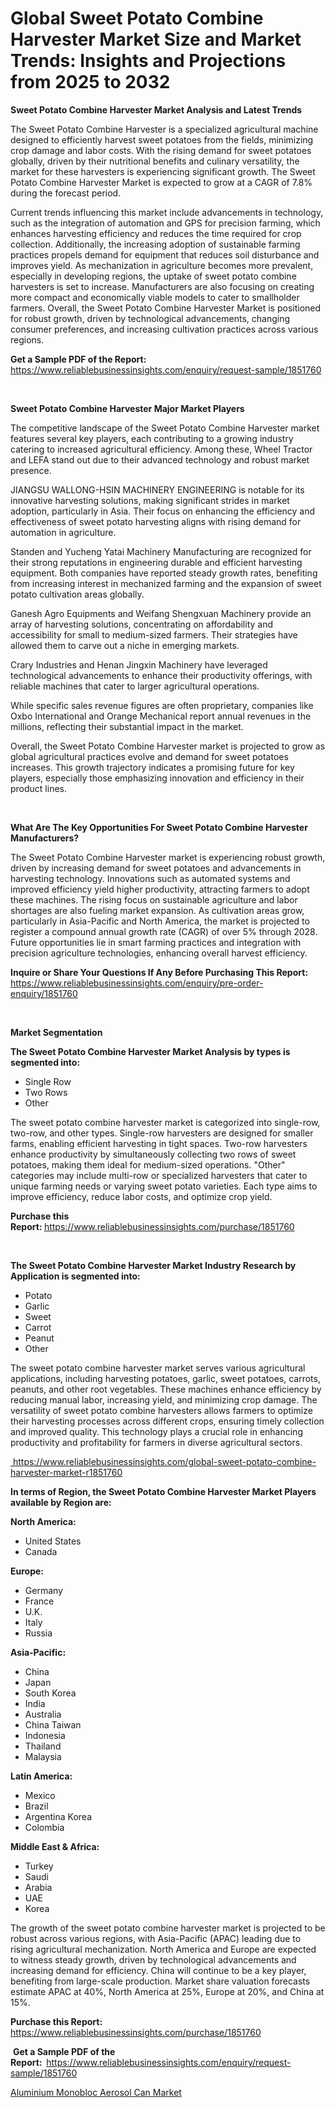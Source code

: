 <p><h1>Global Sweet Potato Combine Harvester Market Size and Market Trends: Insights and Projections from 2025 to 2032</h1></p><p><strong>Sweet Potato Combine Harvester Market Analysis and Latest Trends</strong></p>
<p><p>The Sweet Potato Combine Harvester is a specialized agricultural machine designed to efficiently harvest sweet potatoes from the fields, minimizing crop damage and labor costs. With the rising demand for sweet potatoes globally, driven by their nutritional benefits and culinary versatility, the market for these harvesters is experiencing significant growth. The Sweet Potato Combine Harvester Market is expected to grow at a CAGR of 7.8% during the forecast period. </p><p>Current trends influencing this market include advancements in technology, such as the integration of automation and GPS for precision farming, which enhances harvesting efficiency and reduces the time required for crop collection. Additionally, the increasing adoption of sustainable farming practices propels demand for equipment that reduces soil disturbance and improves yield. As mechanization in agriculture becomes more prevalent, especially in developing regions, the uptake of sweet potato combine harvesters is set to increase. Manufacturers are also focusing on creating more compact and economically viable models to cater to smallholder farmers. Overall, the Sweet Potato Combine Harvester Market is positioned for robust growth, driven by technological advancements, changing consumer preferences, and increasing cultivation practices across various regions.</p></p>
<p><strong>Get a Sample PDF of the Report:&nbsp;</strong> <a href="https://www.reliablebusinessinsights.com/enquiry/request-sample/1851760?utm_campaign=3383&utm_medium=2&utm_source=Github&utm_content=ia&utm_term=26032025&utm_id=sweet-potato-combine-harvester">https://www.reliablebusinessinsights.com/enquiry/request-sample/1851760</a></p>
<p>&nbsp;</p>
<p><strong>Sweet Potato Combine Harvester Major Market Players</strong></p>
<p><p>The competitive landscape of the Sweet Potato Combine Harvester market features several key players, each contributing to a growing industry catering to increased agricultural efficiency. Among these, Wheel Tractor and LEFA stand out due to their advanced technology and robust market presence. </p><p>JIANGSU WALLONG-HSIN MACHINERY ENGINEERING is notable for its innovative harvesting solutions, making significant strides in market adoption, particularly in Asia. Their focus on enhancing the efficiency and effectiveness of sweet potato harvesting aligns with rising demand for automation in agriculture.</p><p>Standen and Yucheng Yatai Machinery Manufacturing are recognized for their strong reputations in engineering durable and efficient harvesting equipment. Both companies have reported steady growth rates, benefiting from increasing interest in mechanized farming and the expansion of sweet potato cultivation areas globally.</p><p>Ganesh Agro Equipments and Weifang Shengxuan Machinery provide an array of harvesting solutions, concentrating on affordability and accessibility for small to medium-sized farmers. Their strategies have allowed them to carve out a niche in emerging markets.</p><p>Crary Industries and Henan Jingxin Machinery have leveraged technological advancements to enhance their productivity offerings, with reliable machines that cater to larger agricultural operations. </p><p>While specific sales revenue figures are often proprietary, companies like Oxbo International and Orange Mechanical report annual revenues in the millions, reflecting their substantial impact in the market.</p><p>Overall, the Sweet Potato Combine Harvester market is projected to grow as global agricultural practices evolve and demand for sweet potatoes increases. This growth trajectory indicates a promising future for key players, especially those emphasizing innovation and efficiency in their product lines.</p></p>
<p>&nbsp;</p>
<p><strong>What Are The Key Opportunities For Sweet Potato Combine Harvester Manufacturers?</strong></p>
<p><p>The Sweet Potato Combine Harvester market is experiencing robust growth, driven by increasing demand for sweet potatoes and advancements in harvesting technology. Innovations such as automated systems and improved efficiency yield higher productivity, attracting farmers to adopt these machines. The rising focus on sustainable agriculture and labor shortages are also fueling market expansion. As cultivation areas grow, particularly in Asia-Pacific and North America, the market is projected to register a compound annual growth rate (CAGR) of over 5% through 2028. Future opportunities lie in smart farming practices and integration with precision agriculture technologies, enhancing overall harvest efficiency.</p></p>
<p><strong>Inquire or Share Your Questions If Any Before Purchasing This Report:</strong> <a href="https://www.reliablebusinessinsights.com/enquiry/pre-order-enquiry/1851760?utm_campaign=3383&utm_medium=2&utm_source=Github&utm_content=ia&utm_term=26032025&utm_id=sweet-potato-combine-harvester">https://www.reliablebusinessinsights.com/enquiry/pre-order-enquiry/1851760</a></p>
<p>&nbsp;</p>
<p><strong>Market Segmentation</strong></p>
<p><strong>The Sweet Potato Combine Harvester Market Analysis by types is segmented into:</strong></p>
<p><ul><li>Single Row</li><li>Two Rows</li><li>Other</li></ul></p>
<p><p>The sweet potato combine harvester market is categorized into single-row, two-row, and other types. Single-row harvesters are designed for smaller farms, enabling efficient harvesting in tight spaces. Two-row harvesters enhance productivity by simultaneously collecting two rows of sweet potatoes, making them ideal for medium-sized operations. "Other" categories may include multi-row or specialized harvesters that cater to unique farming needs or varying sweet potato varieties. Each type aims to improve efficiency, reduce labor costs, and optimize crop yield.</p></p>
<p><strong>Purchase this Report:&nbsp;</strong><a href="https://www.reliablebusinessinsights.com/purchase/1851760?utm_campaign=3383&utm_medium=2&utm_source=Github&utm_content=ia&utm_term=26032025&utm_id=sweet-potato-combine-harvester">https://www.reliablebusinessinsights.com/purchase/1851760</a></p>
<p>&nbsp;</p>
<p><strong>The Sweet Potato Combine Harvester Market Industry Research by Application is segmented into:</strong></p>
<p><ul><li>Potato</li><li>Garlic</li><li>Sweet</li><li>Carrot</li><li>Peanut</li><li>Other</li></ul></p>
<p><p>The sweet potato combine harvester market serves various agricultural applications, including harvesting potatoes, garlic, sweet potatoes, carrots, peanuts, and other root vegetables. These machines enhance efficiency by reducing manual labor, increasing yield, and minimizing crop damage. The versatility of sweet potato combine harvesters allows farmers to optimize their harvesting processes across different crops, ensuring timely collection and improved quality. This technology plays a crucial role in enhancing productivity and profitability for farmers in diverse agricultural sectors.</p></p>
<p><a href="https://www.reliablebusinessinsights.com/global-sweet-potato-combine-harvester-market-r1851760?utm_campaign=3383&utm_medium=2&utm_source=Github&utm_content=ia&utm_term=26032025&utm_id=sweet-potato-combine-harvester">&nbsp;https://www.reliablebusinessinsights.com/global-sweet-potato-combine-harvester-market-r1851760</a></p>
<p><strong>In terms of Region, the Sweet Potato Combine Harvester Market Players available by Region are:</strong></p>
<p>
    <p> <strong> North America: </strong>
        <ul>
            <li>United States</li>
            <li>Canada</li>
        </ul>
        </p> 
    <p> <strong> Europe: </strong>
        <ul>
            <li>Germany</li>
            <li>France</li>
            <li>U.K.</li>
            <li>Italy</li>
            <li>Russia</li>
        </ul>
        </p> 
    <p> <strong> Asia-Pacific: </strong>
        <ul>
            <li>China</li>
            <li>Japan</li>
            <li>South Korea</li>
            <li>India</li>
            <li>Australia</li>
            <li>China Taiwan</li>
            <li>Indonesia</li>
            <li>Thailand</li>
            <li>Malaysia</li>
        </ul>
        </p> 
    <p> <strong> Latin America: </strong>
        <ul>
            <li>Mexico</li>
            <li>Brazil</li>
            <li>Argentina Korea</li>
            <li>Colombia</li>
        </ul>
        </p> 
    <p> <strong> Middle East & Africa: </strong>
        <ul>
            <li>Turkey</li>
            <li>Saudi</li>
            <li>Arabia</li>
            <li>UAE</li>
            <li>Korea</li>
        </ul>
    </p>
    </p>
<p><p>The growth of the sweet potato combine harvester market is projected to be robust across various regions, with Asia-Pacific (APAC) leading due to rising agricultural mechanization. North America and Europe are expected to witness steady growth, driven by technological advancements and increasing demand for efficiency. China will continue to be a key player, benefiting from large-scale production. Market share valuation forecasts estimate APAC at 40%, North America at 25%, Europe at 20%, and China at 15%.</p></p>
<p><strong>Purchase this Report: </strong><a href="https://www.reliablebusinessinsights.com/purchase/1851760?utm_campaign=3383&utm_medium=2&utm_source=Github&utm_content=ia&utm_term=26032025&utm_id=sweet-potato-combine-harvester">https://www.reliablebusinessinsights.com/purchase/1851760</a></p>
<p>&nbsp;<strong>Get a Sample PDF of the Report:&nbsp;&nbsp;</strong><a href="https://www.reliablebusinessinsights.com/enquiry/request-sample/1851760?utm_campaign=3383&utm_medium=2&utm_source=Github&utm_content=ia&utm_term=26032025&utm_id=sweet-potato-combine-harvester">https://www.reliablebusinessinsights.com/enquiry/request-sample/1851760</a></p>
<p><strong></strong></p>
<p><p><a href="https://github.com/porstheftyux/Market-Research-Report-List-1/blob/main/aluminium-monobloc-aerosol-can-market.md?utm_campaign=3383&utm_medium=2&utm_source=Github&utm_content=ia&utm_term=26032025&utm_id=sweet-potato-combine-harvester">Aluminium Monobloc Aerosol Can Market</a></p></p>